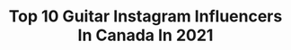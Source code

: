 ---
title: Top 10 Guitar Instagram Influencers In Canada In 2021
description: >-
  Find top guitar Instagram influencers in Canada in 2021. Most popular hashtags: #guitar #guitarist #music #guitarplayer.
platform: Instagram
hits: 86
text_top: Analyze the top-rated Instagram influencers on inBeat.
text_bottom: inBeat aggregates 86 Instagram influencers like this in Canada for you to contact.
profiles:
  - username: "anna.katarina_"
    fullname: >-
      Anna Katarina
    bio: >-
      ‘Only Love’ out now!! 😘 ⬇️ Musician & Model vocals | songwriter | piano | guitar My band: @rumourmill.music
    location: "Canada"
    followers: 17570
    engagement: 180
    commentsToLikes: 0.036061
    id: ck5qbjqunly0e0i11dza78dt8
    verified: false
    hashtags: "#vancouverbc, #dallastexas, #newmusic, #vancouvermodel"
  - username: "owenreynolds"
    fullname: >-
      Owen Reynolds
    bio: >-
      I like playing guitar
    location: "Canada"
    followers: 5034
    engagement: 813
    commentsToLikes: 0.041646
    id: ck14julrxm9p20i19a589w26y
    verified: false
    hashtags: "#playlistlive"
  - username: "joshtombranmusic"
    fullname: >-
      Josh Tombran
    bio: >-
      Guitarist🎸 Singer🎙Composer🎼 Producer💻 Sounds make sense 🤘🏽 Spotify & Youtube @JoshTombranMusic
    location: "Canada"
    followers: 11641
    engagement: 119
    commentsToLikes: 0.123277
    id: ck6ud1r1rim4j0j71uub84vw4
    verified: false
    hashtags: "#yamahathr, #producer, #guitarcover, #yamahaguitars"
  - username: "babakaminiofficial"
    fullname: >-
      Babak Amini
    bio: >-
      Composer, Band leader, Guitar player and Guitar instructor. لطفا اشعار و ترانه هـايتان را به اين ايميل ارسال كنيد babakaminiconcerts@gmail.com
    location: "Canada"
    followers: 215938
    engagement: 702
    commentsToLikes: 0.027347
    id: ck0txailiihj90i19nqnlozxf
    verified: true
    hashtags: "#siamak, #eshgheman, #navahang, #siamakshirazi"
  - username: "manelijamal"
    fullname: >-
      Maneli Jamal
    bio: >-
      🎸 Guitarist. Autodidact. Solopreneur. 🎧 40 million Spotify Streams 📚 Guitar Educator 👇🏼 Lessons, TABs, CDs, Music, Patreon
    location: "Canada"
    followers: 41930
    engagement: 139
    commentsToLikes: 0.052126
    id: ck137ymrfdnql0i191d95sbah
    verified: false
    hashtags: "#jam, #musicallyminded, #pickup, #lickwars"
  - username: "colerolland"
    fullname: >-
      Cole Rolland
    bio: >-
      🎶 Guitarist // Music Producer 🎬 youtube.com/colerolland 🌙 CR ‘Midnight’ Guitar OUT NOW
    location: "Canada"
    followers: 128499
    engagement: 506
    commentsToLikes: 0.019944
    id: ck0w4ecwty5z70i196tbfqc5g
    verified: true
    hashtags: "#newgearday"
  - username: "scottkelby"
    fullname: >-
      Scott Kelby
    bio: >-
      Travel Photographer, Book Author, Host of "The Grid"; Editor Photoshop User magazine; Lightroom Guy; KelbyOne CEO; struggling guitarist.
    location: "Canada"
    followers: 143095
    engagement: 228
    commentsToLikes: 0.012835
    id: ck13dbug74nsy0i19qv3nhgjx
    verified: false
    hashtags: "#netherlands, #longexposure, #dawn, #landscapephotography"
  - username: "thebroslandreth"
    fullname: >-
      The Bros. Landreth
    bio: >-
      Blood harmony, slide guitar, and heart-on-your-sleeve songwriting. _ Flash Bandcamp sale - get our whole catalogue for not so much money!
    location: "Canada"
    followers: 18190
    engagement: 615
    commentsToLikes: 0.030557
    id: ck0vyo3wd4yfp0i19ij6yp1i3
    verified: false
    hashtags: "#guitarists, #guitarsdaily, #guitars, #tbl87"
  - username: "brandondeonmusic"
    fullname: >-
      Brandon D'Eon Guitarist
    bio: >-
      🎥 YouTuber 🎸 #Guitar Chefs 🍽 🇨🇦 Halifax, Canada 😏 Sarcasm 📊 Entrepreneur ⬇️ Don't click this
    location: "Canada"
    followers: 120938
    engagement: 408
    commentsToLikes: 0.018515
    id: ck137oa3acjfj0i19ilmyuzby
    verified: false
    hashtags: "#guitarsarebetter, #guitarist, #musician, #guitarlesson"
  - username: "jeffstinco"
    fullname: >-
      Jeff Stinco
    bio: >-
      I play guitar with SP
    location: "Canada"
    followers: 81727
    engagement: 475
    commentsToLikes: 0.016476
    id: ck14hs1ofbuad0i1916wfwddx
    verified: true
    hashtags: "#blacklivesmatter, #guitarist, #blackouttuesday, #spontour"
---